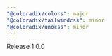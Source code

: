 ```yaml
---
"@coloradix/colors": major
"@coloradix/tailwindcss": minor
"@coloradix/unocss": minor
---
```


Release 1.0.0

